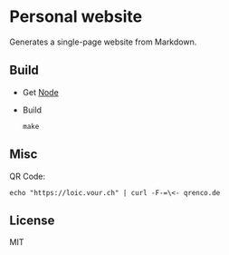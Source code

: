 # Personal website

Generates a single-page website from Markdown.

## Build

* Get [Node](https://nodejs.org/)

* Build
    ```shell
    make
    ```

## Misc

QR Code:

```shell
echo "https://loic.vour.ch" | curl -F-=\<- qrenco.de
```

## License

MIT
